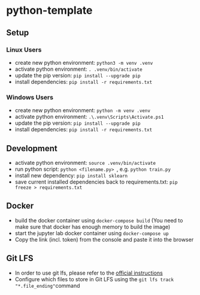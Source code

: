 # python-template

## Setup

### Linux Users

- create new python environment: `python3 -m venv .venv`
- activate python environment: `. .venv/bin/activate`
- update the pip version: `pip install --upgrade pip`
- install dependencies: `pip install -r requirements.txt`

### Windows Users

- create new python environment: `python -m venv .venv`
- activate python environment: `.\.venv\Scripts\Activate.ps1`
- update the pip version: `pip install --upgrade pip`
- install dependencies: `pip install -r requirements.txt`

## Development

- activate python environment: `source .venv/bin/activate`
- run python script: `python <filename.py> `, e.g. `python train.py`
- install new dependency: `pip install sklearn`
- save current installed dependencies back to requirements.txt: `pip freeze > requirements.txt`

## Docker

- build the docker container using `docker-compose build` (You need to make sure that docker has enough memory to build the image)
- start the jupyter lab docker container using `docker-compose up`
- Copy the link (incl. token) from the console and paste it into the browser

## Git LFS

- In order to use git lfs, please refer to the [official instructions](https://git-lfs.github.com/)
- Configure which files to store in Git LFS using the `git lfs track "*.file_ending"`command
